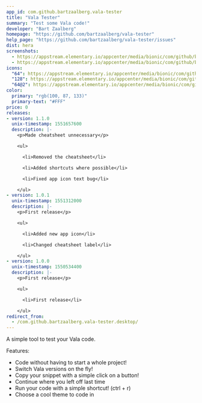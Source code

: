 ```yaml
---
app_id: com.github.bartzaalberg.vala-tester
title: "Vala Tester"
summary: "Test some Vala code!"
developer: "Bart Zaalberg"
homepage: "https://github.com/bartzaalberg/vala-tester"
help_page: "https://github.com/bartzaalberg/vala-tester/issues"
dist: hera
screenshots:
  - https://appstream.elementary.io/appcenter/media/bionic/com/github/bartzaalberg.vala-tester/8622ADD835B49511E234B958DF66D06B/screenshots/image-1_orig.png
  - https://appstream.elementary.io/appcenter/media/bionic/com/github/bartzaalberg.vala-tester/8622ADD835B49511E234B958DF66D06B/screenshots/image-2_orig.png
icons:
  "64": https://appstream.elementary.io/appcenter/media/bionic/com/github/bartzaalberg.vala-tester/8622ADD835B49511E234B958DF66D06B/icons/64x64/com.github.bartzaalberg.vala-tester_com.github.bartzaalberg.vala-tester.png
  "128": https://appstream.elementary.io/appcenter/media/bionic/com/github/bartzaalberg.vala-tester/8622ADD835B49511E234B958DF66D06B/icons/128x128/com.github.bartzaalberg.vala-tester_com.github.bartzaalberg.vala-tester.png
  "64@2": https://appstream.elementary.io/appcenter/media/bionic/com/github/bartzaalberg.vala-tester/8622ADD835B49511E234B958DF66D06B/icons/64x64@2/com.github.bartzaalberg.vala-tester_com.github.bartzaalberg.vala-tester.png
color:
  primary: "rgb(100, 87, 133)"
  primary-text: "#FFF"
price: 0
releases:
- version: 1.1.0
  unix-timestamp: 1551657600
  description: |-
    <p>Made cheatsheet unnecessary</p>

    <ul>

      <li>Removed the cheatsheet</li>

      <li>Added shortcuts where possible</li>

      <li>Fixed app icon text bug</li>

    </ul>
- version: 1.0.1
  unix-timestamp: 1551312000
  description: |-
    <p>First release</p>

    <ul>

      <li>Added new app icon</li>

      <li>Changed cheatsheet label</li>

    </ul>
- version: 1.0.0
  unix-timestamp: 1550534400
  description: |-
    <p>First release</p>

    <ul>

      <li>First release</li>

    </ul>
redirect_from:
  - /com.github.bartzaalberg.vala-tester.desktop/
---
```


<p>A simple tool to test your Vala code.</p>
<p>Features:</p>
<ul>
  <li>Code without having to start a whole project!</li>
  <li>Switch Vala versions on the fly!</li>
  <li>Copy your snippet with a simple click on a button!</li>
  <li>Continue where you left off last time</li>
  <li>Run your code with a simple shortcut! (ctrl + r)</li>
  <li>Choose a cool theme to code in</li>
</ul>